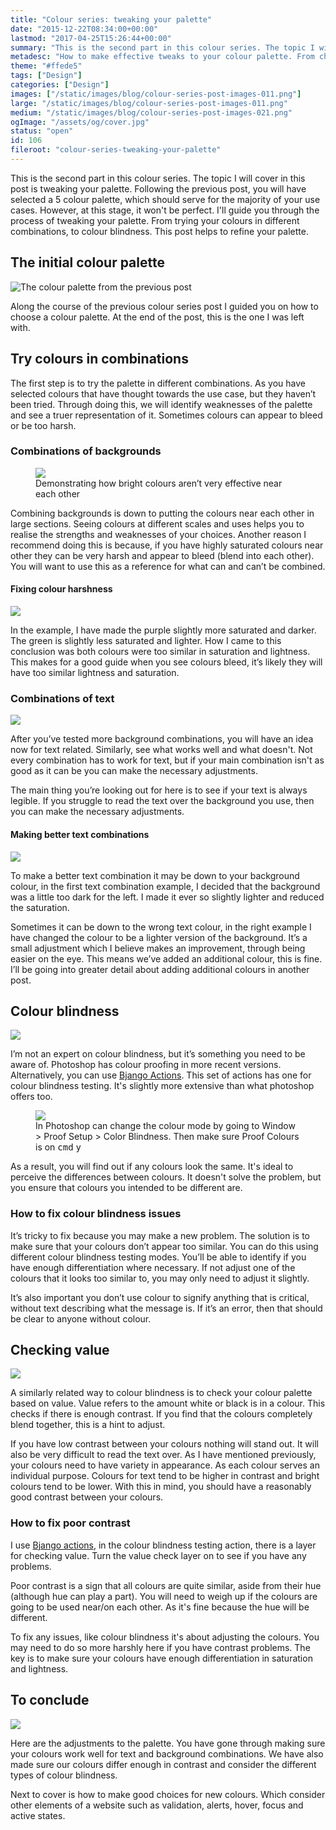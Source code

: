 ```yaml
---
title: "Colour series: tweaking your palette"
date: "2015-12-22T08:34:00+00:00"
lastmod: "2017-04-25T15:26:44+00:00"
summary: "This is the second part in this colour series. The topic I will cover in this post is tweaking your palette. Following the previous post, you will have selected a 5 colour palette, which should serve for the majority of your use cases. However, at this stage, it won’t be perfect. I’ll guide you through the process of tweaking your palette. From trying your colours in different combinations, to colour blindness. This post helps to refine your palette."
metadesc: "How to make effective tweaks to your colour palette. From checking text and background combinations to whether you have enough contrast."
theme: "#ffede5"
tags: ["Design"]
categories: ["Design"]
images: ["/static/images/blog/colour-series-post-images-011.png"]
large: "/static/images/blog/colour-series-post-images-011.png"
medium: "/static/images/blog/colour-series-post-images-021.png"
ogImage: "/assets/og/cover.jpg"
status: "open"
id: 106
fileroot: "colour-series-tweaking-your-palette"
---
```


This is the second part in this colour series. The topic I will cover in this post is tweaking your palette. Following the previous post, you will have selected a 5 colour palette, which should serve for the majority of your use cases. However, at this stage, it won't be perfect. I'll guide you through the process of tweaking your palette. From trying your colours in different combinations, to colour blindness. This post helps to refine your palette.

## The initial colour palette
<div className="article-image">
  <Image src="/images/blog/colours-five.png" alt="The colour palette from the previous post" width={840} height={460} />
</div>

Along the course of the previous colour series post I guided you on how to choose a colour palette. At the end of the post, this is the one I was left with.

## Try colours in combinations
The first step is to try the palette in different combinations. As you have selected colours that have thought towards the use case, but they haven’t been tried. Through doing this, we will identify weaknesses of the palette and see a truer representation of it. Sometimes colours can appear to bleed or be too harsh.

### Combinations of backgrounds
<figure>
<Image src="/images/blog/colours-harsh.png" width={840} height={460} />
<figcaption>Demonstrating how bright colours aren’t very effective near each other</figcaption>
</figure>

Combining backgrounds is down to putting the colours near each other in large sections. Seeing colours at different scales and uses helps you to realise the strengths and weaknesses of your choices. Another reason I recommend doing this is because, if you have highly saturated colours near other they can be very harsh and appear to bleed (blend into each other). You will want to use this as a reference for what can and can’t be combined.

#### Fixing colour harshness
<div className="article-image">
  <Image src="/images/blog/colours-change.png" width={840} height={460} />
</div>

In the example, I have made the purple slightly more saturated and darker. The green is slightly less saturated and lighter. How I came to this conclusion was both colours were too similar in saturation and lightness. This makes for a good guide when you see colours bleed, it’s likely they will have too similar lightness and saturation.

### Combinations of text
<div className="article-image">
  <Image src="/images/blog/colours-text-combinations.png" width={840} height={460} />
</div>

After you’ve tested more background combinations, you will have an idea now for text related. Similarly, see what works well and what doesn't. Not every combination has to work for text, but if your main combination isn't as good as it can be you can make the necessary adjustments.

The main thing you’re looking out for here is to see if your text is always legible. If you struggle to read the text over the background you use, then you can make the necessary adjustments.

#### Making better text combinations
<div className="article-image">
  <Image src="/images/blog/colours-text-adjust.png" width={840} height={460} />
</div>

To make a better text combination it may be down to your background colour, in the first text combination example, I decided that the background was a little too dark for the left. I made it ever so slightly lighter and reduced the saturation.

Sometimes it can be down to the wrong text colour, in the right example I have changed the colour to be a lighter version of the background. It’s a small adjustment which I believe makes an improvement, through being easier on the eye. This means we’ve added an additional colour, this is fine. I’ll be going into greater detail about adding additional colours in another post.

## Colour blindness
<div className="article-image">
  <Image src="/images/blog/colours-colour-blindness.png" width={840} height={460} />
</div>

I’m not an expert on colour blindness, but it’s something you need to be aware of. Photoshop has colour proofing in more recent versions. Alternatively, you can use [Bjango Actions](https://github.com/bjango/Bjango-Actions). This set of actions has one for colour blindness testing. It's slightly more extensive than what photoshop offers too.

<figure>
<Image src="/images/blog/photoshop-proof-setup.png" width={788} height={357} />
<figcaption>
In Photoshop can change the colour mode by going to Window > Proof Setup > Color Blindness. Then make sure Proof Colours is on <kbd>cmd</kbd> <kbd>y</kbd>
</figcaption>
</figure>

As a result, you will find out if any colours look the same. It's ideal to perceive the differences between colours. It doesn't solve the problem, but you ensure that colours you intended to be different are.

### How to fix colour blindness issues
It’s tricky to fix because you may make a new problem. The solution is to make sure that your colours don’t appear too similar. You can do this using different colour blindness testing modes. You’ll be able to identify if you have enough differentiation where necessary. If not adjust one of the colours that it looks too similar to, you may only need to adjust it slightly.

It’s also important you don’t use colour to signify anything that is critical, without text describing what the message is. If it’s an error, then that should be clear to anyone without colour.

## Checking value
<div className="article-image">
  <Image src="/images/blog/colours-bw.png" width={840} height={460} />
</div>

A similarly related way to colour blindness is to check your colour palette based on value. Value refers to the amount white or black is in a colour. This checks if there is enough contrast. If you find that the colours completely blend together, this is a hint to adjust.

If you have low contrast between your colours nothing will stand out. It will also be very difficult to read the text over. As I have mentioned previously, your colours need to have variety in appearance. As each colour serves an individual purpose. Colours for text tend to be higher in contrast and bright colours tend to be lower. With this in mind, you should have a reasonably good contrast between your colours.

### How to fix poor contrast
I use [Bjango actions](https://github.com/bjango/Bjango-Actions), in the colour blindness testing action, there is a layer for checking value. Turn the value check layer on to see if you have any problems.

Poor contrast is a sign that all colours are quite similar, aside from their hue (although hue can play a part). You will need to weigh up if the colours are going to be used near/on each other. As it's fine because the hue will be different.

To fix any issues, like colour blindness it's about adjusting the colours. You may need to do so more harshly here if you have contrast problems. The key is to make sure your colours have enough differentiation in saturation and lightness.

## To conclude
<div className="article-image">
  <Image src="/images/blog/colours-primary-adjusted.png" width={840} height={460} />
</div>

Here are the adjustments to the palette. You have gone through making sure your colours work well for text and background combinations. We have also made sure our colours differ enough in contrast and consider the different types of colour blindness.

Next to cover is how to make good choices for new colours. Which consider other elements of a website such as validation, alerts, hover, focus and active states.
